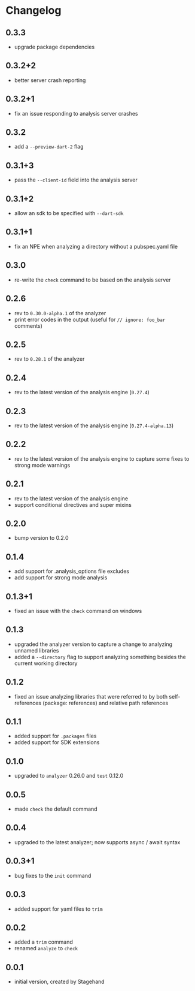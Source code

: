 # Changelog

## 0.3.3
- upgrade package dependencies

## 0.3.2+2
- better server crash reporting

## 0.3.2+1
- fix an issue responding to analysis server crashes

## 0.3.2
- add a `--preview-dart-2` flag

## 0.3.1+3
- pass the `--client-id` field into the analysis server

## 0.3.1+2
- allow an sdk to be specified with `--dart-sdk`

## 0.3.1+1
- fix an NPE when analyzing a directory without a pubspec.yaml file

## 0.3.0
- re-write the `check` command to be based on the analysis server

## 0.2.6
- rev to `0.30.0-alpha.1` of the analyzer
- print error codes in the output (useful for `// ignore: foo_bar` comments)

## 0.2.5
- rev to `0.28.1` of the analyzer

## 0.2.4
- rev to the latest version of the analysis engine (`0.27.4`)

## 0.2.3
- rev to the latest version of the analysis engine (`0.27.4-alpha.13`)

## 0.2.2
- rev to the latest version of the analysis engine to capture some fixes to
  strong mode warnings

## 0.2.1
- rev to the latest version of the analysis engine
- support conditional directives and super mixins

## 0.2.0
- bump version to 0.2.0

## 0.1.4
- add support for .analysis_options file excludes
- add support for strong mode analysis

## 0.1.3+1
- fixed an issue with the `check` command on windows

## 0.1.3
- upgraded the analyzer version to capture a change to analyzing unnamed
  libraries
- added a `--directory` flag to support analyzing something besides the current
  working directory

## 0.1.2
- fixed an issue analyzing libraries that were referred to by both self-references
  (package: references) and relative path references

## 0.1.1
- added support for `.packages` files
- added support for SDK extensions

## 0.1.0
- upgraded to `analyzer` 0.26.0 and `test` 0.12.0

## 0.0.5
- made `check` the default command

## 0.0.4
- upgraded to the latest analyzer; now supports async / await syntax

## 0.0.3+1
- bug fixes to the `init` command

## 0.0.3
- added support for yaml files to `trim`

## 0.0.2
- added a `trim` command
- renamed `analyze` to `check`

## 0.0.1
- initial version, created by Stagehand

